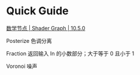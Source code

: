 # Quick Guide

[数学节点 | Shader Graph | 10.5.0](https://docs.unity3d.com/cn/Packages/com.unity.shadergraph@10.5/manual/Math-Nodes.html)



Posterize 色调分离

Fraction 返回输入 In 的小数部分；大于等于 0 且小于 1

Voronoi 噪声
